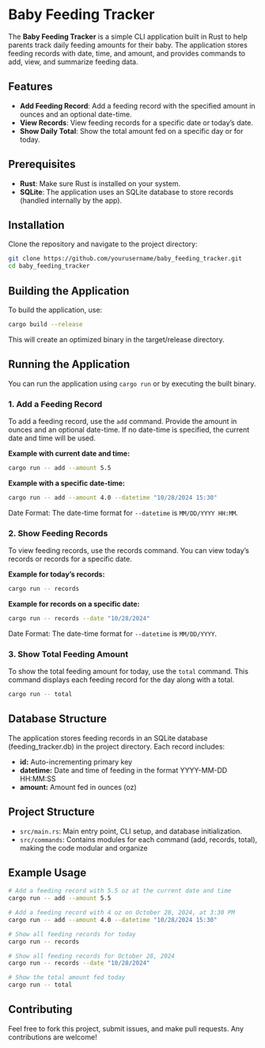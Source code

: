 # Baby Feeding Tracker

The **Baby Feeding Tracker** is a simple CLI application built in Rust to help parents track daily feeding amounts for their baby. The application stores feeding records with date, time, and amount, and provides commands to add, view, and summarize feeding data.

## Features

- **Add Feeding Record**: Add a feeding record with the specified amount in ounces and an optional date-time.
- **View Records**: View feeding records for a specific date or today’s date.
- **Show Daily Total**: Show the total amount fed on a specific day or for today.

## Prerequisites

- **Rust**: Make sure Rust is installed on your system.
- **SQLite**: The application uses an SQLite database to store records (handled internally by the app).

## Installation

Clone the repository and navigate to the project directory:

```bash
git clone https://github.com/yourusername/baby_feeding_tracker.git
cd baby_feeding_tracker
```

## Building the Application

To build the application, use:
```bash
cargo build --release
```
This will create an optimized binary in the target/release directory.

## Running the Application

You can run the application using `cargo run` or by executing the built binary.

### 1. Add a Feeding Record

To add a feeding record, use the `add` command. Provide the amount in ounces and an optional date-time. If no date-time is specified, the current date and time will be used.

**Example with current date and time:**

```bash
cargo run -- add --amount 5.5
```
**Example with a specific date-time:**

```bash
cargo run -- add --amount 4.0 --datetime "10/28/2024 15:30"
```

Date Format: The date-time format for `--datetime` is `MM/DD/YYYY HH:MM`.

### 2. Show Feeding Records

To view feeding records, use the records command. You can view today’s records or records for a specific date.

**Example for today’s records:**

```bash
cargo run -- records
```

**Example for records on a specific date:**

```bash
cargo run -- records --date "10/28/2024"
```
Date Format: The date-time format for `--datetime` is `MM/DD/YYYY`.

### 3. Show Total Feeding Amount

To show the total feeding amount for today, use the `total` command. This command displays each feeding record for the day along with a total.

```bash
cargo run -- total
```

## Database Structure

The application stores feeding records in an SQLite database (feeding_tracker.db) in the project directory. Each record includes:

- **id:** Auto-incrementing primary key
- **datetime:** Date and time of feeding in the format YYYY-MM-DD HH:MM:SS
- **amount:** Amount fed in ounces (oz)

## Project Structure

- `src/main.rs`: Main entry point, CLI setup, and database initialization.
- `src/commands`: Contains modules for each command (add, records, total), making the code modular and organize

## Example Usage

```bash
# Add a feeding record with 5.5 oz at the current date and time
cargo run -- add --amount 5.5

# Add a feeding record with 4 oz on October 28, 2024, at 3:30 PM
cargo run -- add --amount 4.0 --datetime "10/28/2024 15:30"

# Show all feeding records for today
cargo run -- records

# Show all feeding records for October 28, 2024
cargo run -- records --date "10/28/2024"

# Show the total amount fed today
cargo run -- total
```

## Contributing

Feel free to fork this project, submit issues, and make pull requests. Any contributions are welcome!